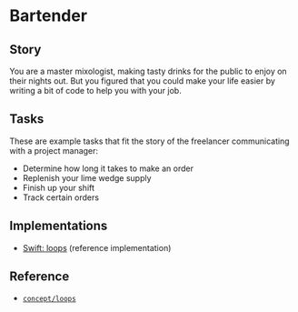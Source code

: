 # Bartender

## Story

You are a master mixologist, making tasty drinks for the public to enjoy on their nights out. But you figured that you could make your life easier by writing a bit of code to help you with your job.

## Tasks

These are example tasks that fit the story of the freelancer communicating with a project manager:

- Determine how long it takes to make an order
- Replenish your lime wedge supply
- Finish up your shift
- Track certain orders

## Implementations

- [Swift: loops][implementation-swift] (reference implementation)

## Reference

- [`concept/loops`][concept-loops]

[concept-loops]: ../concepts/loops.md
[implementation-swift]: ../../languages/swift/exercises/concept/loops/.docs/instructions.md
